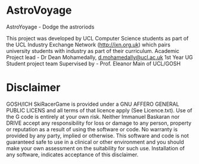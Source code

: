 # AstroVoyage 

AstroYoyage - Dodge the astroriods 

This project was developed by UCL Computer Science students as part of the UCL Industry Exchange Network (http://ixn.org.uk) which pairs university students with industry as part of their curriculum. Academic Project lead - Dr Dean Mohamedally, d.mohamedally@ucl.ac.uk 1st Year UG Student project team Supervised by - Prof. Eleanor Main of UCL/GOSH 

# Disclaimer  
GOSH/ICH SkiRacerGame is provided under a GNU AFFERO GENERAL PUBLIC LICENS and all terms of that licence apply (See Licence.txt). Use of the G code is entirely at your own risk. Neither Immanuel Baskaran nor DRIVE accept any responsibility for loss or damage to any person, property or reputation as a result of using the software or code. No warranty is provided by any party, implied or otherwise. This software and code is not guaranteed safe to use in a clinical or other environment and you should make your own assessment on the suitability for such use. Installation of any software, indicates acceptance of this disclaimer.